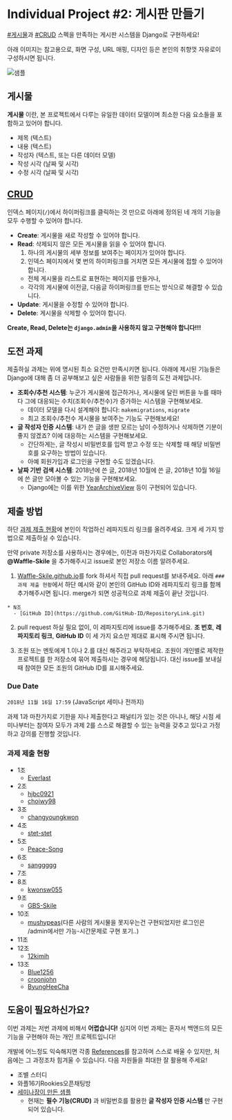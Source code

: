# Individual Project #2: 게시판 만들기

[#게시물](#게시물)과 [#CRUD](#crud) 스펙을 만족하는
게시판 시스템을 Django로 구현하세요!

아래 이미지는 참고용으로, 화면 구성, URL 매핑,
디자인 등은 본인의 취향껏 자유로이 구성하시면 됩니다.

![샘플](pics/1.png?raw=true)

## 게시물
**게시물** 이란, 본 프로젝트에서 다루는 유일한 데이터 모델이며
최소한 다음 요소들을 포함하고 있어야 합니다.

* 제목 (텍스트)
* 내용 (텍스트)
* 작성자 (텍스트, 또는 다른 데이터 모델)
* 작성 시각 (날짜 및 시각)
* 수정 시각 (날짜 및 시각)

## [CRUD](https://ko.wikipedia.org/wiki/CRUD)

인덱스 페이지(`/`)에서 하이퍼링크를 클릭하는 것 만으로
아래에 정의된 네 개의 기능을 모두 수행할 수 있어야 합니다.

* **Create**: 게시물을 새로 작성할 수 있어야 합니다.
* **Read**: 삭제되지 않은 모든 게시물을 읽을 수 있어야 합니다.
  1. 하나의 게시물의 세부 정보를 보여주는 페이지가 있어야 합니다.
  1. 인덱스 페이지에서 몇 번의 하이퍼링크를 거치면 모든 게시물에 접할 수 있어야 합니다.
    - 전체 게시물을 리스트로 표현하는 페이지를 만들거나,
    - 각각의 게시물에 이전글, 다음글 하이퍼링크를 만드는 방식으로 해결할 수 있습니다.
* **Update**: 게시물을 수정할 수 있어야 합니다.
* **Delete**: 게시물을 삭제할 수 있어야 합니다.

**Create, Read, Delete는 `django.admin`을 사용하지 않고 구현해야 합니다!!!**

## 도전 과제

제출하실 과제는 위에 명시된 최소 요건만 만족시키면 됩니다.
아래에 제시된 기능들은 Django에 대해 좀 더 공부해보고 싶은
사람들을 위한 일종의 도전 과제입니다.

* **조회수/추천 시스템**: 누군가 게시물에 접근하거나, 게시물에 달린 버튼을 누를 때마다 그에 대응되는 수치(조회수/추천수)가 증가하는 시스템을 구현해보세요.
  - 데이터 모델을 다시 설계해야 합니다: `makemigrations`, `migrate`
  - 최고 조회수/추천수 게시물을 보여주는 기능도 구현해보세요!
* **글 작성자 인증 시스템**:
내가 쓴 글을 생판 모르는 남이 수정하거나 삭제하면
기분이 좋지 않겠죠? 이에 대응하는 시스템을 구현해보세요.
  - 간단하게는, 글 작성시 비밀번호를 입력 받고 수정 또는 삭제할 때 해당 비밀번호를 요구하는 방법이 있습니다.
  - 아예 회원가입과 로그인을 구현할 수도 있겠습니다.
* **날짜 기반 검색 시스템**: 2018년에 쓴 글, 2018년 10월에 쓴 글, 2018년 10월 16일에 쓴 글만 모아볼 수 있는 기능을 구현해보세요.
  - Django에는 이를 위한 [YearArchiveView](https://docs.djangoproject.com/en/2.1/ref/class-based-views/generic-date-based/#yeararchiveview) 등이 구현되어 있습니다.

## 제출 방법

하단 [과제 제출 현황](#과제-제출-현황)에 본인이 작업하신 레파지토리 링크를 올려주세요.
크게 세 가지 방법으로 제출하실 수 있습니다.

만약 private 저장소를 사용하시는 경우에는, 이전과 마찬가지로
Collaborators에 **@Waffle-Skile** 을 추가해주시고 issue로 본인 저장소 이름 알려주세요.

1. [Waffle-Skile.github.io](https://github.com/Waffle-Skile/Waffle-Skile.github.io)를
fork 하셔서 직접 pull request를 보내주세요. 아래 `### 과제 제출 현황`에서
하단 예시와 같이 본인의 GitHub ID와 레파지토리 링크를 함께 추가해주시면 됩니다.
merge가 되면 성공적으로 과제 제출이 끝난 것입니다.
```
* N조
  - [GitHub ID](https://github.com/GitHub-ID/RepositoryLink.git)
```

2. pull request 하실 필요 없이, 이 레파지토리에 issue를 추가해주세요.
**조 번호**, **레파지토리 링크**, **GitHub ID** 이 세 가지 요소만
제대로 표시해 주시면 됩니다.

3. 조원 또는 멘토에게 1.이나 2.를 대신 해주라고 부탁하세요.
조원이 개인별로 제작한 프로젝트를 한 저장소에 묶어 제출하시는 경우에 해당됩니다.
대신 issue를 보내실 때 참여한 모든 조원의 GitHub ID를 표시해주세요.


### Due Date
`2018년 11월 16일 17:59` (JavaScript 세미나 전까지)

과제 1과 마찬가지로 기한을 지나 제출한다고 패널티가 있는 것은
아니나, 해당 시점 세미나부터는 참여자 모두가 과제 2를
스스로 해결할 수 있는 능력을 갖추고 있다고 가정하고
강의를 진행할 것입니다.

### 과제 제출 현황

* 1조
  - [EverIast](https://github.com/EverIast/DjangoSimpleCRUDBoard.git)
* 2조
  - [hjbc0921](https://github.com/hjbc0921/waffle_hw2)
  - [choiwy98](https://github.com/choiwy98/assignment2)
* 3조
  - [changyoungkwon](https://github.com/changyoungkwon/django-crud-app)
* 4조
  - [stet-stet](https://github.com/stet-stet/waffle-hw2)
* 5조
  - [Peace-Song](https://github.com/Peace-Song/Waffle-Skile.github.io)
* 6조
  - [sanggggg](https://github.com/sanggggg/sang_G)
* 7조
* 8조
  - [kwonsw055](https://github.com/kwonsw055/Asgm2.git)
* 9조
  - [GBS-Skile](https://github.com/Waffle-Skile/DjangoSimpleCRUDBoard.git)
* 10조
  - [mushypeas](https://github.com/mushypeas/Django_post.git)(다른 사람의 게시물을 못지우는건 구현되었지만 로그인은 /admin에서만 가능-시간문제로 구현 포기..)
* 11조
* 12조
  - [12kimih](https://github.com/12kimih/Assignment02)
* 13조
  - [Blue1256](https://github.com/blue1256/djangoAssignment.git)
  - [croonjohn](https://github.com/croonjohn/Molba.git)
  - [ByungHeeCha](https://github.com/ByungHeeCha/WaffleHW2.git)

## 도움이 필요하신가요?

이번 과제는 저번 과제에 비해서 **어렵습니다!**
심지어 이번 과제는 혼자서 백엔드의 모든 기능을 구현해야 하는
개인 프로젝트입니다!

개발에 어느정도 익숙해지면 각종 [References](../../lecture/3/#references)를
참고하며 스스로 배울 수 있지만, 처음에는 그 과정조차
힘겨울 수 있습니다. 다음 자원들을 최대한 잘 활용해 주세요!

* 조별 스터디
* 와플16기Rookies오픈채팅방
* [세미나장이 만든 샘플](https://github.com/Waffle-Skile/DjangoSimpleCRUDBoard.git)
  - 현재는 **필수 기능(CRUD)** 과 비밀번호를 활용한 **글 작성자 인증 시스템** 만 구현되어 있습니다.
